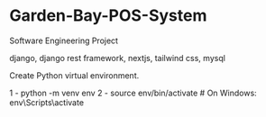 # Garden-Bay-POS-System
Software Engineering Project

django, django rest framework, nextjs, tailwind css, mysql

Create Python virtual environment.

1 - python -m venv env
2 - source env/bin/activate  # On Windows: env\Scripts\activate

